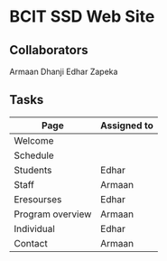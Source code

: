 # BCIT SSD Web Site

## Collaborators
Armaan Dhanji
Edhar Zapeka

## Tasks

Page  | Assigned to
------------- | -------------
Welcome  | 
Schedule  | 
Students  | Edhar
Staff  | Armaan
Eresourses  | Edhar
Program overview  | Armaan
Individual  | Edhar
Contact  | Armaan
